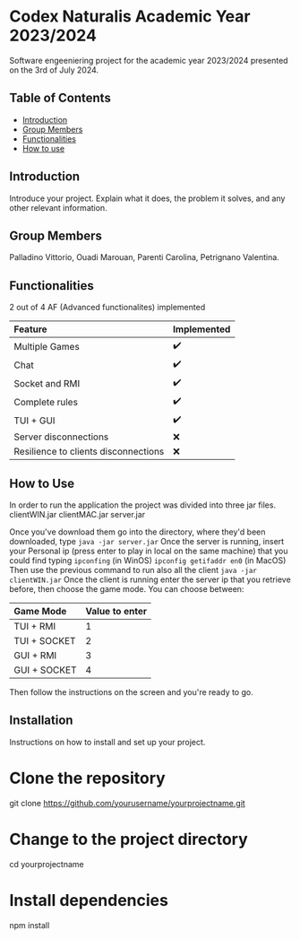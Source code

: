 # Codex Naturalis Academic Year 2023/2024

Software engeeniering project for the academic year 2023/2024 presented on the 3rd of July 2024.

## Table of Contents

- [Introduction](#Introduction)
- [Group Members](#GroupMembers)
- [Functionalities](#Functionality)
- [How to use](#HowToUse)

## Introduction

Introduce your project. Explain what it does, the problem it solves, and any other relevant information. 

## Group Members

Palladino Vittorio, Ouadi Marouan, Parenti Carolina, Petrignano Valentina.

## Functionalities

2 out of 4 AF (Advanced functionalites) implemented

   | Feature | Implemented  |
|:--------|:----|
| Multiple Games   | :heavy_check_mark:    |
| Chat  | :heavy_check_mark:    |
| Socket and RMI  | :heavy_check_mark:    |
| Complete rules  | :heavy_check_mark:    |
| TUI + GUI  | :heavy_check_mark:    |
| Server disconnections  | :x:    |
| Resilience to clients disconnections  | :x:    |
  
## How to Use

In order to run the application the project was divided into three jar files.
clientWIN.jar
clientMAC.jar
server.jar

Once you've download them go into the directory, where they'd been downloaded, type
`java -jar server.jar`
Once the server is running, insert your Personal ip (press enter to play in local on the same machine) that you could find typing
`ipconfing` (in WinOS)
`ipconfig getifaddr en0` (in MacOS)
Then use the previous command to run also all the client
`java -jar clientWIN.jar`
Once the client is running enter the server ip that you retrieve before, then choose the game mode. 
You can choose between: 

   | Game Mode| Value to enter  |
|:--------|:--------|
| TUI + RMI     | 1 |
| TUI + SOCKET  | 2 |
| GUI + RMI     | 3 |
| GUI + SOCKET  | 4 |

Then follow the instructions on the screen and you're ready to go.

## Installation

Instructions on how to install and set up your project.

# Clone the repository
git clone https://github.com/yourusername/yourprojectname.git

# Change to the project directory
cd yourprojectname

# Install dependencies
npm install



